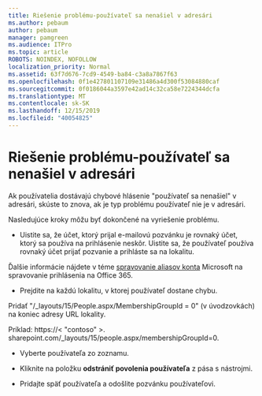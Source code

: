 ```yaml
---
title: Riešenie problému-používateľ sa nenašiel v adresári
ms.author: pebaum
author: pebaum
manager: pamgreen
ms.audience: ITPro
ms.topic: article
ROBOTS: NOINDEX, NOFOLLOW
localization_priority: Normal
ms.assetid: 63f7d676-7cd9-4549-ba84-c3a8a7867f63
ms.openlocfilehash: 0f1e427801107109e31486a4d300f53084880caf
ms.sourcegitcommit: 0f0186044a3597e42ad14c32ca58e7224344dcfa
ms.translationtype: MT
ms.contentlocale: sk-SK
ms.lasthandoff: 12/15/2019
ms.locfileid: "40054825"
---
```

# <a name="troubleshoot-issue---user-not-found-in-directory"></a>Riešenie problému-používateľ sa nenašiel v adresári

Ak používatelia dostávajú chybové hlásenie "používateľ sa nenašiel" v adresári, skúste to znova, ak je typ problému používateľ nie je v adresári.

Nasledujúce kroky môžu byť dokončené na vyriešenie problému.

- Uistite sa, že účet, ktorý prijal e-mailovú pozvánku je rovnaký účet, ktorý sa používa na prihlásenie neskôr. Uistite sa, že používateľ používa rovnaký účet prijať pozvanie a prihláste sa na lokalitu. 

Ďalšie informácie nájdete v téme [spravovanie aliasov konta</a> Microsoft na spravovanie prihlásenia na Office 365](https://support.microsoft.com/help/12407/microsoft-account-how-to-manage-aliases). 

- Prejdite na každú lokalitu, v ktorej používateľ dostane chybu. 

Pridať "/_layouts/15/People.aspx/MembershipGroupId = 0" (v úvodzovkách) na koniec adresy URL lokality. 

Príklad: https://< "contoso" >. sharepoint.com/_layouts/15/people.aspx/membershipGroupId=0.

- Vyberte používateľa zo zoznamu.

- Kliknite na položku **odstrániť povolenia používateľa** z pása s nástrojmi. 
-  Pridajte späť používateľa a odošlite pozvánku používateľovi.

